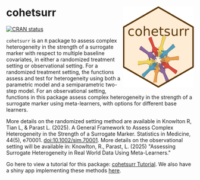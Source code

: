 # cohetsurr <img src="hex_cohetsurr.png" align="right" height="220" alt="cohetsurr hex logo" />

<!-- badges: start -->
[![CRAN status](https://www.r-pkg.org/badges/version/cohetsurr)](https://CRAN.R-project.org/package=cohetsurr)
<!-- badges: end -->

`cohetsurr` is an `R` package to assess complex heterogeneity in the strength of a surrogate marker with respect to multiple baseline covariates, in either a randomized treatment setting or observational setting. For a randomized treatment setting, the functions assess and test for heterogeneity using both a parametric model and a semiparametric two-step model. For an observational setting, functions in this package assess complex heterogeneity in the strength of a surrogate marker using meta-learners, with options for different base learners.    

More details on the randomized setting method are available in Knowlton R, Tian L, & Parast L. (2025). A General Framework to Assess Complex Heterogeneity in the Strength of a Surrogate Marker. Statistics in Medicine, 44(5), e70001. [doi:10.1002/sim.70001](https://doi.org/10.1002/sim.70001). More details on the observational setting will be available in: Knowlton, R., Parast, L. (2025) "Assessing Surrogate Heterogeneity in Real World Data Using Meta-Learners."

Go here to view a tutorial for this package: [cohetsurr Tutorial](https://htmlpreview.github.io/?https://github.com/rebeccaknowlton/cohetsurr/blob/main/cohetsurr_tutorial.html). We also have a shiny app implementing these methods [here](https://parastlab.shinyapps.io/cohetsurrApp/).  

